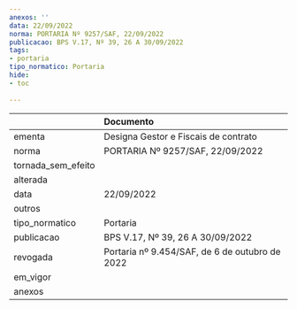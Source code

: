 ```yaml
---
anexos: ''
data: 22/09/2022
norma: PORTARIA Nº 9257/SAF, 22/09/2022
publicacao: BPS V.17, Nº 39, 26 A 30/09/2022
tags:
- portaria
tipo_normatico: Portaria
hide: 
- toc 
 
---
```


|                    | Documento                                      |
|:-------------------|:-----------------------------------------------|
| ementa             | Designa Gestor e Fiscais de contrato           |
| norma              | PORTARIA Nº 9257/SAF, 22/09/2022               |
| tornada_sem_efeito |                                                |
| alterada           |                                                |
| data               | 22/09/2022                                     |
| outros             |                                                |
| tipo_normatico     | Portaria                                       |
| publicacao         | BPS V.17, Nº 39, 26 A 30/09/2022               |
| revogada           | Portaria nº 9.454/SAF, de 6 de outubro de 2022 |
| em_vigor           |                                                |
| anexos             |                                                |